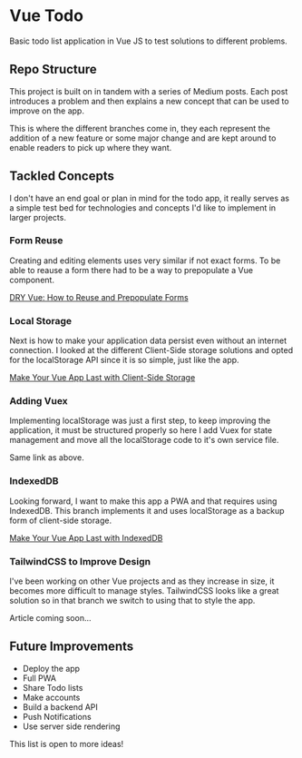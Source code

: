 # Vue Todo

Basic todo list application in Vue JS to test solutions to different problems.

## Repo Structure

This project is built on in tandem with a series of Medium posts. Each post introduces a problem and then explains a new concept that can be used to improve on the app.

This is where the different branches come in, they each represent the addition of a new feature or some major change and are kept around to enable readers to pick up where they want.

## Tackled Concepts

I don't have an end goal or plan in mind for the todo app, it really serves as a simple test bed for technologies and concepts I'd like to implement in larger projects.

### Form Reuse

Creating and editing elements uses very similar if not exact forms. To be able to reause a form there had to be a way to prepopulate a Vue component.

[DRY Vue: How to Reuse and Prepopulate Forms](https://medium.com/@mntlmaxi/dry-vue-how-to-reuse-and-prepopulate-forms-83068e142c70)

### Local Storage

Next is how to make your application data persist even without an internet connection. I looked at the different Client-Side storage solutions and opted for the localStorage API since it is so simple, just like the app.

[Make Your Vue App Last with Client-Side Storage](https://medium.com/@mntlmaxi/how-to-add-client-side-storage-with-vue-c6c72c301f23)

### Adding Vuex

Implementing localStorage was just a first step, to keep improving the application, it must be structured properly so here I add Vuex for state management and move all the localStorage code to it's own service file.

Same link as above.

### IndexedDB

Looking forward, I want to make this app a PWA and that requires using IndexedDB. This branch implements it and uses localStorage as a backup form of client-side storage.

[Make Your Vue App Last with IndexedDB](https://medium.com/@mntlmaxi/make-your-vue-app-last-with-indexeddb-66f02708830e)

### TailwindCSS to Improve Design

I've been working on other Vue projects and as they increase in size, it becomes more difficult to manage styles. TailwindCSS looks like a great solution so in that branch we switch to using that to style the app.

Article coming soon...

## Future Improvements

* Deploy the app
* Full PWA
* Share Todo lists
* Make accounts
* Build a backend API
* Push Notifications
* Use server side rendering

This list is open to more ideas!
